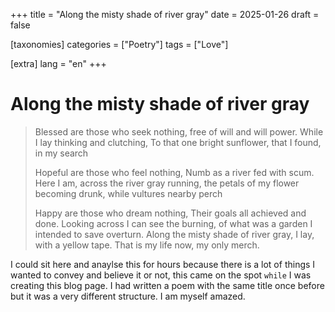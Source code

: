 +++
title = "Along the misty shade of river gray"
date = 2025-01-26
draft = false

[taxonomies]
categories = ["Poetry"]
tags = ["Love"]

[extra]
lang = "en"
+++

# Along the misty shade of river gray

> Blessed are those who seek nothing,
> free of will and will power.
> While I lay thinking and clutching,
> To that one bright sunflower, that I found,
> in my search
>
> Hopeful are those who feel nothing,
> Numb as a river fed with scum.
> Here I am, across the river gray running,
> the petals of my flower becoming drunk,
> while vultures nearby perch
> 
> Happy are those who dream nothing,
> Their goals all achieved and done.
> Looking across I can see the burning, of what
> was a garden I intended to save overturn.
> Along the misty shade of river gray,
> I lay, with a yellow tape.
> That is my life now, my only merch.

I could sit here and anaylse this for hours because there is a lot of things I wanted to convey and believe it or not, this came on the spot `while` I was creating this blog page. I had written a poem with the same title once before but it was a very different structure. I am myself amazed.